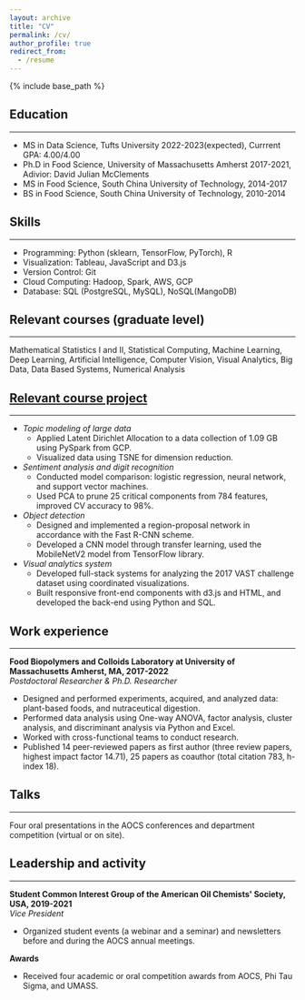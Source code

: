 ```yaml
---
layout: archive
title: "CV"
permalink: /cv/
author_profile: true
redirect_from:
  - /resume
---
```


{% include base_path %}

## Education
------
* MS in Data Science, Tufts University 2022-2023(expected), Currrent GPA: 4.00/4.00
* Ph.D in Food Science, University of Massachusetts Amherst 2017-2021, Adivior: David Julian McClements
* MS in Food Science, South China University of Technology, 2014-2017
* BS in Food Science, South China University of Technology, 2010-2014

## Skills
------
* Programming: Python (sklearn, TensorFlow, PyTorch), R
* Visualization: Tableau, JavaScript and D3.js
* Version Control: Git
* Cloud Computing: Hadoop, Spark, AWS, GCP
* Database: SQL (PostgreSQL, MySQL), NoSQL(MangoDB)

## Relevant courses (graduate level)
------
Mathematical Statistics I and II, Statistical Computing, Machine Learning, Deep Learning, Artificial Intelligence, Computer Vision, Visual Analytics, Big Data, Data Based Systems, Numerical Analysis

## <a href = "https://yunbingtan.github.io/projects/">Relevant course project</a>
------
* _Topic modeling of large data_ 
  *	Applied Latent Dirichlet Allocation to a data collection of 1.09 GB using PySpark from GCP.
  *	Visualized data using TSNE for dimension reduction.
* _Sentiment analysis and digit recognition_ 
  *	Conducted model comparison: logistic regression, neural network, and support vector machines.
  *	Used PCA to prune 25 critical components from 784 features, improved CV accuracy to 98%.
* _Object detection_
  *	Designed and implemented a region-proposal network in accordance with the Fast R-CNN scheme.
  *	Developed a CNN model through transfer learning, used the MobileNetV2 model from TensorFlow library.
* _Visual analytics system_
  *	Developed full-stack systems for analyzing the 2017 VAST challenge dataset using coordinated visualizations.
  *	Built responsive front-end components with d3.js and HTML, and developed the back-end using Python and SQL.

## Work experience
------
**Food Biopolymers and Colloids Laboratory at University of Massachusetts Amherst, MA, 2017-2022** <br />
_Postdoctoral Researcher & Ph.D. Researcher_
  * Designed and performed experiments, acquired, and analyzed data: plant-based foods, and nutraceutical digestion.
  *	Performed data analysis using One-way ANOVA, factor analysis, cluster analysis, and discriminant analysis via Python and Excel.
  *	Worked with cross-functional teams to conduct research.
  *	Published 14 peer-reviewed papers as first author (three review papers, highest impact factor 14.71), 25 papers as coauthor (total citation 783, h-index 18).

## Talks
------
Four oral presentations in the AOCS conferences and department competition (virtual or on site).

## Leadership and activity
------
**Student Common Interest Group of the American Oil Chemists' Society, USA, 2019-2021** <br />
_Vice President_
  * Organized student events (a webinar and a seminar) and newsletters before and during the AOCS annual meetings.

**Awards**
  * Received four academic or oral competition awards from AOCS, Phi Tau Sigma, and UMASS.
